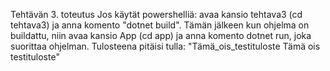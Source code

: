 Tehtävän 3. toteutus
Jos käytät powershelliä: avaa kansio tehtava3 (cd tehtava3) ja anna komento "dotnet build". Tämän jälkeen kun ohjelma on buildattu, niin avaa kansio App (cd app) ja anna komento dotnet run, joka suorittaa ohjelman. Tulosteena pitäisi tulla:
"Tämä_ois_testituloste
Tämä ois testituloste"

